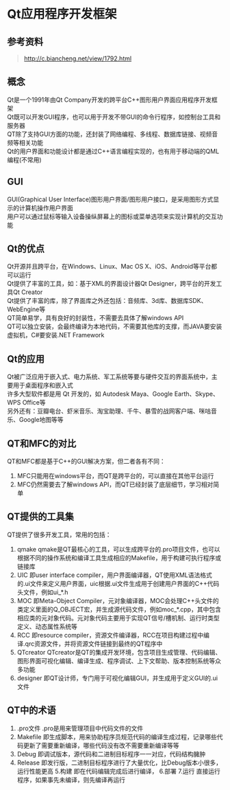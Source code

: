 # Qt应用程序开发框架

## 参考资料
> http://c.biancheng.net/view/1792.html

## 概念
Qt是一个1991年由Qt Company开发的跨平台C++图形用户界面应用程序开发框架  
Qt既可以开发GUI程序，也可以用于开发不带GUI的命令行程序，如控制台工具和服务器  
QT除了支持GUI方面的功能，还封装了网络编程、多线程、数据库链接、视频音频等相关功能  
Qt的用户界面和功能设计都是通过C++语言编程实现的，也有用于移动端的QML编程(不常用)  

## GUI
GUI(Graphical User Interface)图形用户界面/图形用户接口，是采用图形方式显示的计算机操作用户界面  
用户可以通过鼠标等输入设备操纵屏幕上的图标或菜单选项来实现计算机的交互功能  

## Qt的优点
Qt开源并且跨平台，在Windows、Linux、Mac OS X、iOS、Android等平台都可以运行  
Qt提供了丰富的工具，如：基于XML的界面设计器Qt Designer，跨平台的开发工具Qt Creator  
Qt提供了丰富的库，除了界面库之外还包括：音频库、3d库、数据库SDK、WebEngine等  
QT简单易学，具有良好的封装性，不需要去具体了解windows API  
QT可以独立安装，会最终编译为本地代码，不需要其他库的支撑，而JAVA要安装虚拟机，C#要安装.NET Framework  

## Qt的应用
Qt被广泛应用于嵌入式、电力系统、军工系统等要与硬件交互的界面系统中，主要用于桌面程序和嵌入式  
许多大型软件都是用 Qt 开发的，如 Autodesk Maya、Google Earth、Skype、WPS Office等  
另外还有：豆瓣电台、虾米音乐、淘宝助理、千牛、暴雪的战网客户端、咪咕音乐、Google地图等等  

## QT和MFC的对比
QT和MFC都是基于C++的GUI解决方案，但二者各有不同：  
1. MFC只能用在windows平台，而QT是跨平台的，可以直接在其他平台运行  
2. MFC仍然需要去了解windows API，而QT已经封装了底层细节，学习相对简单  

## QT提供的工具集
QT提供了很多开发工具，常用的包括：  
1. qmake
qmake是QT最核心的工具，可以生成跨平台的.pro项目文件，也可以根据不同的操作系统和编译工具生成相应的Makefile，用于构建可执行程序或链接库  
2. UIC
即user interface compiler，用户界面编译器，QT使用XML语法格式的.ui文件来定义用户界面，uic根据.ui文件生成用于创建用户界面的C++代码头文件，例如ui_*.h  
3. MOC
即Meta-Object Compiler，元对象编译器，MOC会处理C++头文件的类定义里面的Q_OBJECT宏，并生成源代码文件，例如moc_*.cpp，其中包含相应类的元对象代码。元对象代码主要用于实现QT信号/槽机制、运行时类型定义、动态属性系统等  
4. RCC
即resource compiler，资源文件编译器，RCC在项目构建过程中编译.qrc资源文件，并将资源文件链接到最终的QT程序中  
5. QTcreator
QTcreator是QT的集成开发环境，包含项目生成管理、代码编辑、图形界面可视化编辑、编译生成、程序调试、上下文帮助、版本控制系统等众多功能  
6. designer
即QT设计师，专门用于可视化编辑GUI，并生成用于定义GUI的.ui文件  

## QT中的术语
1. .pro文件
.pro是用来管理项目中代码文件的文件
2. Makefile
即生成脚本，用来协助程序员规范代码的编译生成过程，记录哪些代码更新了需要重新编译，哪些代码没有改不需要重新编译等等  
3. Debug
即调试版本，源代码和二进制目标程序一一对应，代码结构臃肿
4. Release
即发行版，二进制目标程序进行了大量优化，比Debug版本小很多，运行性能更高
5.构建
即在代码编辑完成后进行编译，
6.部署
7.运行
直接运行程序，如果事先未编译，则先编译再运行  





